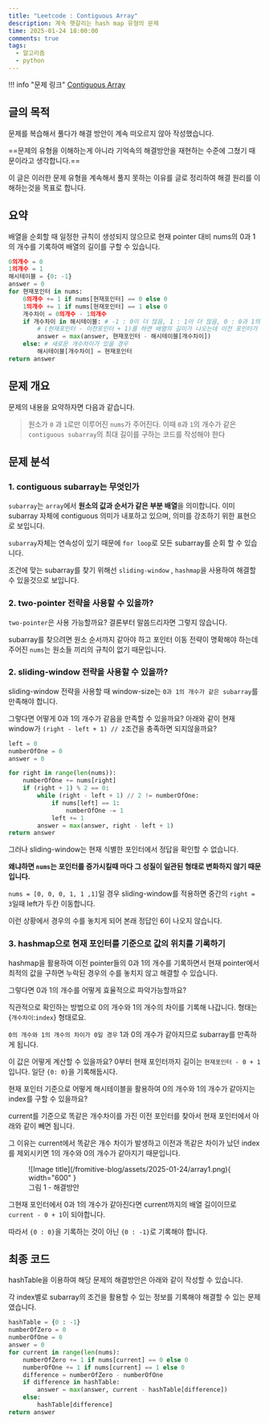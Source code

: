 ```yaml
---
title: "Leetcode : Contiguous Array"
description: 계속 햇갈리는 hash map 유형의 문제
time: 2025-01-24 18:00:00
comments: true
tags:
  - 알고리즘
  - python
---
```

!!! info "문제 링크"
    [Contiguous Array](https://leetcode.com/problems/contiguous-array)

## 글의 목적

문제를 복습해서 풀다가 해결 방안이 계속 떠오르지 않아 작성했습니다. 

==문제의 유형을 이해하는게 아니라 기억속의 해결방안을 재현하는 수준에 그쳤기 때문이라고 생각합니다.== 

이 글은 이러한 문제 유형을 계속해서 풀지 못하는 이유를 글로 정리하여 해결 원리를 이해하는것을 목표로 합니다.

## 요약

배열을 순회할 때  일정한 규칙이 생성되지 않으므로 현재 pointer 대비 nums의 0과 1의 개수를 기록하여 배열의 길이를 구할 수 있습니다.

``` python title="요약코드"
0의개수 = 0
1의개수 = 1
해시테이블 = {0: -1}
answer = 0
for 현재포인터 in nums:
    0의개수 += 1 if nums[현재포인터] == 0 else 0
    1의개수 += 1 if nums[현재포인터] == 1 else 0
    개수차이 = 0의개수 - 1의개수
    if 개수차이 in 해시테이블: # -1 : 0이 더 많음, 1 : 1이 더 많음, 0 : 0과 1의 개수 동일
        # (현재포인터 - 이전포인터 + 1)를 하면 배열의 길이가 나오는데 이전 포인터가 가리키는 원소를 제외하면 0과 1의 개수가 같아짐 따라서 현재포인터 - 이전포인터가 나옴 
        answer = max(answer, 현재포인터 - 해시테이블[개수차이])
    else: # 새로운 개수차이가 있을 경우
        해시테이블[개수차이] = 현재포인터
return answer
```

## 문제 개요

문제의 내용을 요약하자면 다음과 같습니다.

> 원소가 `0` 과 `1`로만 이루어진 `nums`가 주어진다. 이때 `0`과 `1`의 개수가 같은 `contiguous subarray`의 최대 길이를 구하는 코드를 작성해야 한다

## 문제 분석

### 1. contiguous subarray는 무엇인가

`subarray`는 `array`에서 **원소의 값과 순서가 같은 부분 배열**을 의미합니다. 이미 subarray 자체에 contiguous 의미가 내포하고 있으며, 의미를 강조하기 위한 표현으로 보입니다.

`subarray`자체는 연속성이 있기 때문에 `for loop`로 모든 subarray를 순회 할 수 있습니다. 

조건에 맞는 subarray를 찾기 위해선 `sliding-window` , `hashmap`을 사용하여 해결할 수 있을것으로 보입니다. 

### 2. two-pointer 전략을 사용할 수 있을까? 

`two-pointer`은 사용 가능할까요? 결론부터 말씀드리자면 그렇지 않습니다.

subarray를 찾으려면 원소 순서까지 같아야 하고 포인터 이동 전략이 명확해야 하는데 주어진 `nums`는 원소들 끼리의 규칙이 없기 때문입니다.

### 2. sliding-window 전략을 사용할 수 있을까?

sliding-window 전략을 사용할 때 window-size는 `0과 1의 개수가 같은 subarray`를 만족해야 합니다. 

그렇다면 어떻게 0과 1의 개수가 같음을 만족할 수 있을까요?  아래와 같이 현재 window가 `(right - left + 1) // 2`조건을 충족하면 되지않을까요?

``` python
left = 0
numberOfOne = 0
answer = 0

for right in range(len(nums)):
    numberOfOne += nums[right]
    if (right + 1) % 2 == 0:
        while (right - left + 1) // 2 != numberOfOne:
            if nums[left] == 1:
                numberOfOne -= 1
            left += 1
        answer = max(answer, right - left + 1)
return answer
```

그러나 sliding-window는 현재 식별한 포인터에서 정답을 확인할 수 없습니다. 

**왜냐하면 `nums`는 포인터를 증가시킬때 마다 그 성질이 일관된 형태로 변화하지 않기 때문입니다.** 

`nums = [0, 0, 0, 1, 1 ,1]`일 경우 sliding-window를 적용하면 중간의 `right = 3`일때 left가 두칸 이동합니다. 

이런 상황에서 경우의 수를 놓치게 되어 본래 정답인 6이 나오지 않습니다. 

### 3. hashmap으로 현재 포인터를 기준으로 값의 위치를 기록하기 

hashmap을 활용하여 이전 pointer들의 0과 1의 개수를 기록하면서 현재 pointer에서 최적의 값을 구하면 누락된 경우의 수를 놓치지 않고 해결할 수 있습니다. 

그렇다면 0과 1의 개수를 어떻게 효율적으로 파악가능할까요? 

직관적으로 확인하는 방법으로 0의 개수와 1의 개수의 차이를 기록해 나갑니다. 형태는 {`개수차이`:`index`} 형태로요.

`0의 개수와 1의 개수의 차이가 0일 경우` 1과 0의 개수가 같아지므로 subarray를 만족하게 됩니다.

이 값은 어떻게 계산할 수 있을까요? 0부터 현재 포인터까지 길이는 `현재포인터 - 0 + 1`입니다. 일단 `{0: 0}`을 기록해둡시다.

현재 포인터 기준으로 어떻게 해시테이블을 활용하여 0의 개수와 1의 개수가 같아지는 index를 구할 수 있을까요?

current를 기준으로 똑같은 개수차이를 가진 이전 포인터를 찾아서 현재 포인터에서 아래와 같이 빼면 됩니다.

그 이유는 current에서 똑같은 개수 차이가 발생하고 이전과 똑같은 차이가 났던 index를 제외시키면 1의 개수와 0의 개수가 같아지기 때문입니다. 

<figure markdown>
  ![Image title](/fromitive-blog/assets/2025-01-24/array1.png){ width="600" }
  <figcaption>그림 1 - 해결방안</figcaption>
</figure>

그현재 포인터에서 0과 1의 개수가 같아진다면 current까지의 배열 길이이므로`current - 0 + 1`이 되야합니다.

따라서 `{0 : 0}`을 기록하는 것이 아닌 `{0 : -1}`로 기록해야 합니다.

## 최종 코드

hashTable을 이용하여 해당 문제의 해결방안은 아래와 같이 작성할 수 있습니다. 

각 index별로 subarray의 조건을 활용할 수 있는 정보를 기록해야 해결할 수 있는 문제였습니다.

``` python
hashTable = {0 : -1}
numberOfZero = 0
numberOfOne = 0
answer = 0
for current in range(len(nums):
    numberOfZero += 1 if nums[current] == 0 else 0
    numberOfOne += 1 if nums[current] == 1 else 0
    difference = numberOfZero - numberOfOne
    if difference in hashTable:
        answer = max(answer, current - hashTable[difference])
    else:
        hashTable[difference]
return answer
```
